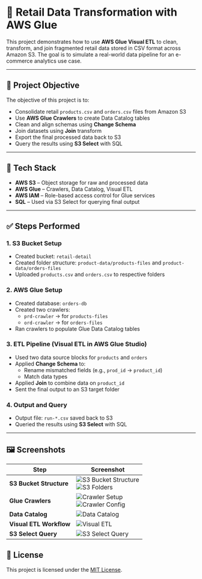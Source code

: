 # 🛒 Retail Data Transformation with AWS Glue

This project demonstrates how to use **AWS Glue Visual ETL** to clean, transform, and join fragmented retail data stored in CSV format across Amazon S3. The goal is to simulate a real-world data pipeline for an e-commerce analytics use case.

---

## 📌 Project Objective

The objective of this project is to:
- Consolidate retail `products.csv` and `orders.csv` files from Amazon S3
- Use **AWS Glue Crawlers** to create Data Catalog tables
- Clean and align schemas using **Change Schema**
- Join datasets using **Join** transform
- Export the final processed data back to S3
- Query the results using **S3 Select** with SQL

---

## 🧱 Tech Stack

- **AWS S3** – Object storage for raw and processed data  
- **AWS Glue** – Crawlers, Data Catalog, Visual ETL  
- **AWS IAM** – Role-based access control for Glue services  
- **SQL** – Used via S3 Select for querying final output

---


## ✅ Steps Performed

### 1. **S3 Bucket Setup**
- Created bucket: `retail-detail`
- Created folder structure: `product-data/products-files` and `product-data/orders-files`
- Uploaded `products.csv` and `orders.csv` to respective folders

### 2. **AWS Glue Setup**
- Created database: `orders-db`
- Created two crawlers:
  - `prd-crawler` → for `products-files`
  - `ord-crawler` → for `orders-files`
- Ran crawlers to populate Glue Data Catalog tables

### 3. **ETL Pipeline (Visual ETL in AWS Glue Studio)**
- Used two data source blocks for `products` and `orders`
- Applied **Change Schema** to:
  - Rename mismatched fields (e.g., `prod_id` → `product_id`)
  - Match data types
- Applied **Join** to combine data on `product_id`
- Sent the final output to an S3 target folder

### 4. **Output and Query**
- Output file: `run-*.csv` saved back to S3
- Queried the results using **S3 Select** with SQL

---

## 🖼️ Screenshots

| Step                | Screenshot |
|---------------------|------------|
| **S3 Bucket Structure** | ![S3 Bucket Structure](https://github.com/user-attachments/assets/316e1e92-eb18-47f0-a09b-fa08d57d2323)<br>![S3 Folders](https://github.com/user-attachments/assets/fdf5793c-ec1c-44a7-9d24-ffc64e097d8c) |
| **Glue Crawlers**        | ![Crawler Setup](https://github.com/user-attachments/assets/62766695-d991-442a-9dd6-8b4f8319cc82)<br>![Crawler Config](https://github.com/user-attachments/assets/6d8a5e3b-3791-4331-86a9-38989c20d331) |
| **Data Catalog**         | ![Data Catalog](https://github.com/user-attachments/assets/6ca6adfd-50be-4249-8245-f47fca44e86d) |
| **Visual ETL Workflow** | ![Visual ETL](https://github.com/user-attachments/assets/1a451426-e8c3-462d-9ef4-dcca1ececf0d) |
| **S3 Select Query**      | ![S3 Select Query](https://github.com/user-attachments/assets/8b1f596c-c82a-416b-b7ad-af13e04b138a) |


## 🪪 License

This project is licensed under the [MIT License](LICENSE).
